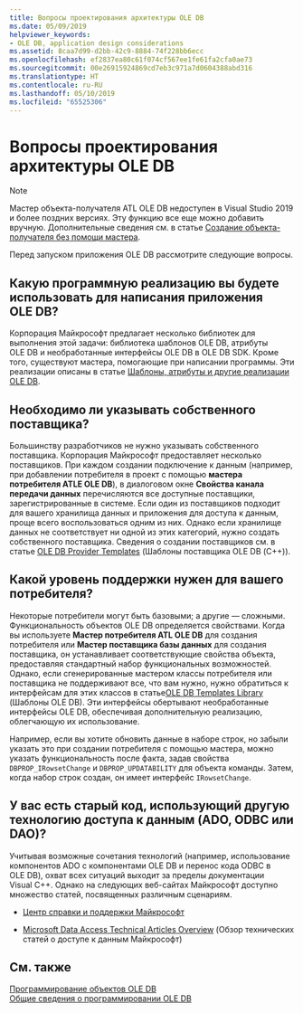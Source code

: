 ```yaml
---
title: Вопросы проектирования архитектуры OLE DB
ms.date: 05/09/2019
helpviewer_keywords:
- OLE DB, application design considerations
ms.assetid: 8caa7d99-d2bb-42c9-8884-74f228bb6ecc
ms.openlocfilehash: ef2837ea80c61f074cf567ee1fe61fa2cfa0ae73
ms.sourcegitcommit: 00e26915924869cd7eb3c971a7d0604388abd316
ms.translationtype: HT
ms.contentlocale: ru-RU
ms.lasthandoff: 05/10/2019
ms.locfileid: "65525306"
---
```

# <a name="ole-db-architectural-design-issues"></a>Вопросы проектирования архитектуры OLE DB

> [!NOTE]
> Мастер объекта-получателя ATL OLE DB недоступен в Visual Studio 2019 и более поздних версиях. Эту функцию все еще можно добавить вручную. Дополнительные сведения см. в статье [Создание объекта-получателя без помощи мастера](creating-a-consumer-without-using-a-wizard.md).

Перед запуском приложения OLE DB рассмотрите следующие вопросы.

## <a name="what-programming-implementation-will-you-use-to-write-your-ole-db-application"></a>Какую программную реализацию вы будете использовать для написания приложения OLE DB?

Корпорация Майкрософт предлагает несколько библиотек для выполнения этой задачи: библиотека шаблонов OLE DB, атрибуты OLE DB и необработанные интерфейсы OLE DB в OLE DB SDK. Кроме того, существуют мастера, помогающие при написании программы. Эти реализации описаны в статье [Шаблоны, атрибуты и другие реализации OLE DB](../../data/oledb/ole-db-templates-attributes-and-other-implementations.md).

## <a name="do-you-need-to-write-your-own-provider"></a>Необходимо ли указывать собственного поставщика?

Большинству разработчиков не нужно указывать собственного поставщика. Корпорация Майкрософт предоставляет несколько поставщиков. При каждом создании подключение к данным (например, при добавлении потребителя в проект с помощью **мастера потребителя ATLE OLE DB**), в диалоговом окне **Свойства канала передачи данных** перечисляются все доступные поставщики, зарегистрированные в системе. Если один из поставщиков подходит для вашего хранилища данных и приложения для доступа к данным, проще всего воспользоваться одним из них. Однако если хранилище данных не соответствует ни одной из этих категорий, нужно создать собственного поставщика. Сведения о создании поставщиков см. в статье [OLE DB Provider Templates](../../data/oledb/ole-db-provider-templates-cpp.md) (Шаблоны поставщика OLE DB (С++)).

## <a name="what-level-of-support-do-you-need-for-your-consumer"></a>Какой уровень поддержки нужен для вашего потребителя?

Некоторые потребители могут быть базовыми; а другие — сложными. Функциональность объектов OLE DB определяется свойствами. Когда вы используете **Мастер потребителя ATL OLE DB** для создания потребителя или **Мастер поставщика базы данных** для создания поставщика, он устанавливает соответствующие свойства объекта, предоставляя стандартный набор функциональных возможностей. Однако, если сгенерированные мастером классы потребителя или поставщика не поддерживают все, что вам нужно, нужно обратиться к интерфейсам для этих классов в статье[OLE DB Templates Library](../../data/oledb/ole-db-templates.md) (Шаблоны OLE DB). Эти интерфейсы обертывают необработанные интерфейсы OLE DB, обеспечивая дополнительную реализацию, облегчающую их использование.

Например, если вы хотите обновить данные в наборе строк, но забыли указать это при создании потребителя с помощью мастера, можно указать функциональность после факта, задав свойства `DBPROP_IRowsetChange` и `DBPROP_UPDATABILITY` для объекта команды. Затем, когда набор строк создан, он имеет интерфейс `IRowsetChange`.

## <a name="do-you-have-older-code-using-another-data-access-technology-ado-odbc-or-dao"></a>У вас есть старый код, использующий другую технологию доступа к данным (ADO, ODBC или DAO)?

Учитывая возможные сочетания технологий (например, использование компонентов ADO с компонентами OLE DB и перенос кода ODBC в OLE DB), охват всех ситуаций выходит за пределы документации Visual C++. Однако на следующих веб-сайтах Майкрософт доступно множество статей, посвященных различным сценариям.

- [Центр справки и поддержки Майкрософт](https://support.microsoft.com/)

- [Microsoft Data Access Technical Articles Overview](https://msdn.microsoft.com/library/ms810811.aspx) (Обзор технических статей о доступе к данным Майкрософт)

## <a name="see-also"></a>См. также

[Программирование объектов OLE DB](../../data/oledb/ole-db-programming.md)<br/>
[Общие сведения о программировании OLE DB](../../data/oledb/ole-db-programming-overview.md)
